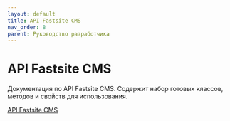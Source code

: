 ```yaml
---
layout: default
title: API Fastsite CMS
nav_order: 8
parent: Руководство разработчика
---
```


# API Fastsite CMS

Документация по API Fastsite CMS. Содержит набор готовых классов, методов и свойств для использования.

[API Fastsite CMS](https://cms.cetera.ru/doc/api/)